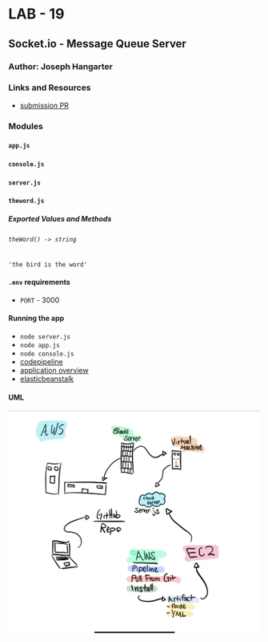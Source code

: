 # LAB - 19

## Socket.io - Message Queue Server

### Author: Joseph Hangarter

### Links and Resources
* [submission PR](https://github.com/401-advanced-javascriptnights-joseph/lab-19-socket-test/pull/5)

### Modules
#### `app.js` 
#### `console.js`
#### `server.js`  
#### `theword.js`  

##### Exported Values and Methods

###### `theWord() -> string`
`'the bird is the word'`

#### `.env` requirements
* `PORT` - 3000

#### Running the app
* `node server.js`
* `node app.js`
* `node console.js`
* [codepipeline](https://us-west-1.console.aws.amazon.com/codesuite/codepipeline/pipelines/socket/view)
* [application overview](https://us-west-2.console.aws.amazon.com/elasticbeanstalk/home?region=us-west-2#/environment/dashboard?applicationName=socket-server19&environmentId=e-g27mpjjcbu)
* [elasticbeanstalk](http://socketserver19-env.ea3kkrybef.us-west-2.elasticbeanstalk.com/)

#### UML
![UML](./image/UML.jpg)
